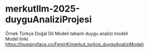 # merkutllm-2025-duyguAnaliziProjesi
Örnek Türkçe Doğal Dil Modeli tabanlı duygu analizi modeli\
Model linki: https://huggingface.co/FemirK/merkut_turkce_duyguAnaliziModeli
